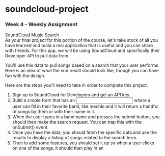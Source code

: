 # soundcloud-project
### Week 4 - Weekly Assignment


SoundCloud Music Search  
As your final project for this portion of the course, let's take stock of all you have learned and build a real application that is useful and you can share with friends. For this app, we will be using SoundCloud and specifically their Developer API to pull data from.

You'll use this data to pull songs based on a search that your user performs. Here is an idea of what the end result should look like, though you can have fun with the design.

Here are the steps you'll need to take in order to complete this project.

1. Sign up to SoundCloud for Developers and get an API key.
1. Build a simple form that has an <input> where a user can fill in their favorite band, like mechlo and it will return a handful of songs by them or with their name in it.
1. When the user types in a band name and presses the submit button, you should then make the search request. You can trap this with the onSubmit() event.
1. Once you have the data, you should fetch the specific data and use the results to display a listing of songs related to the search term.
1. Then to add some features, you should set it up so when a user clicks on one of the songs, it should then play in an <audio> tag that you've also added to the page.

